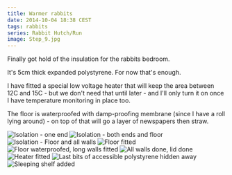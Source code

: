 ```yaml
---
title: Warmer rabbits
date: 2014-10-04 18:38 CEST
tags: rabbits
series: Rabbit Hutch/Run
image: Step_9.jpg
---
```


Finally got hold of the insulation for the rabbits bedroom.

It's 5cm thick expanded polystyrene. For now that's enough.

I have fitted a special low voltage heater that will keep the area between 12C and 15C - but we don't need that until later - and I'll only turn it on once I have temperature monitoring in place too.

The floor is waterproofed with damp-proofing membrane (since I have a roll lying around) - on top of that will go a layer of newspapers then straw.

![Isolation - one end](Step_1.jpg 'Isolation - one end')
![Isolation - both ends and floor](Step_2.jpg 'Isolation - both ends and floor')
![Isolation - Floor and all walls](Step_3.jpg 'Isolation - Floor and all walls')
![Floor fitted](Step_4.jpg 'Floor fitted')
![Floor waterproofed, long walls fitted](Step_5.jpg 'Floor waterproofed, long walls fitted')
![All walls done, lid done](Step_6.jpg 'All walls done, lid done')
![Heater fitted](Step_7.jpg 'Heater fitted')
![Last bits of accessible polystyrene hidden away](Step_8.jpg 'Last bits of accessible polystyrene hidden away')
![Sleeping shelf added](Step_9.jpg 'Sleeping shelf added')



